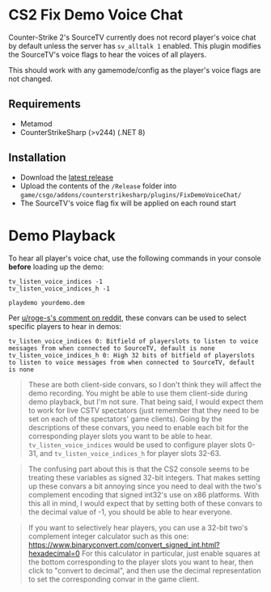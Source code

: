 # CS2 Fix Demo Voice Chat

Counter-Strike 2's SourceTV currently does not record player's voice chat by default unless the server has `sv_alltalk 1` enabled. This plugin modifies the SourceTV's voice flags to hear the voices of all players.

This should work with any gamemode/config as the player's voice flags are not changed.

## Requirements
- Metamod
- CounterStrikeSharp (>v244) (.NET 8)

## Installation
- Download the [latest release](https://github.com/b0ink/CS2-FixDemoVoiceChat/releases)
- Upload the contents of the `/Release` folder into `game/csgo/addons/counterstrikesharp/plugins/FixDemoVoiceChat/`
- The SourceTV's voice flag fix will be applied on each round start

# Demo Playback
To hear all player's voice chat, use the following commands in your console **before** loading up the demo:
```
tv_listen_voice_indices -1
tv_listen_voice_indices_h -1

playdemo yourdemo.dem
```
Per [u/roge-s's comment on reddit](https://www.reddit.com/r/GlobalOffensive/comments/17i3zuc/comment/k6s7fjz), these convars can be used to select specific players to hear in demos:
```
tv_listen_voice_indices 0: Bitfield of playerslots to listen to voice messages from when connected to SourceTV, default is none
tv_listen_voice_indices_h 0: High 32 bits of bitfield of playerslots to listen to voice messages from when connected to SourceTV, default is none
```
> These are both client-side convars, so I don't think they will affect the demo recording. You might be able to use them client-side during demo playback, but I'm not sure. That being said, I would expect them to work for live CSTV spectators (just remember that they need to be set on each of the spectators' game clients).
Going by the descriptions of these convars, you need to enable each bit for the corresponding player slots you want to be able to hear. `tv_listen_voice_indices` would be used to configure player slots 0-31, and `tv_listen_voice_indices_h` for player slots 32-63.

> The confusing part about this is that the CS2 console seems to be treating these variables as signed 32-bit integers. That makes setting up these convars a bit annoying since you need to deal with the two's complement encoding that signed int32's use on x86 platforms.
With this all in mind, I would expect that by setting both of these convars to the decimal value of -1, you should be able to hear everyone.

> If you want to selectively hear players, you can use a 32-bit two's complement integer calculator such as this one: https://www.binaryconvert.com/convert_signed_int.html?hexadecimal=0
> For this calculator in particular, just enable squares at the bottom corresponding to the player slots you want to hear, then click to "convert to decimal", and then use the decimal representation to set the corresponding convar in the game client.